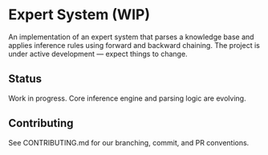 # Expert System (WIP)

An implementation of an expert system that parses a knowledge base and applies inference rules using forward and backward chaining. The project is under active development — expect things to change.

## Status
Work in progress. Core inference engine and parsing logic are evolving.

## Contributing
See CONTRIBUTING.md for our branching, commit, and PR conventions.
